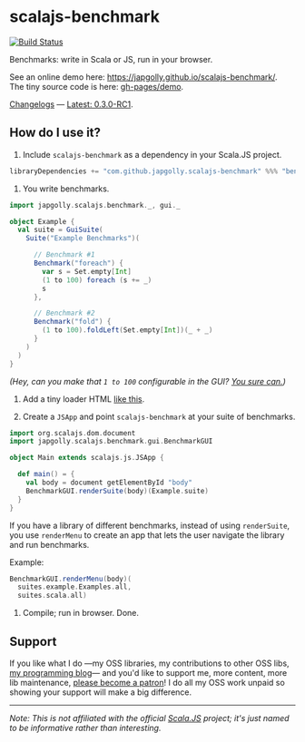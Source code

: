 scalajs-benchmark
=================

[![Build Status](https://travis-ci.org/japgolly/scalajs-benchmark.svg?branch=master)](https://travis-ci.org/japgolly/scalajs-benchmark)

Benchmarks: write in Scala or JS, run in your browser.

See an online demo here: https://japgolly.github.io/scalajs-benchmark/.
<br>The tiny source code is here: [gh-pages/demo](https://github.com/japgolly/scalajs-benchmark/blob/gh-pages/demo/src/main/scala/demo/Main.scala).

[Changelogs](doc/changelog) — [Latest: 0.3.0-RC1](doc/changelog/0.3.0.md).

## How do I use it?

1. Include `scalajs-benchmark` as a dependency in your Scala.JS project.
  ```scala
  libraryDependencies += "com.github.japgolly.scalajs-benchmark" %%% "benchmark" % "0.3.0-RC1"
  ```

1. You write benchmarks.
  ```scala
  import japgolly.scalajs.benchmark._, gui._

  object Example {
    val suite = GuiSuite(
      Suite("Example Benchmarks")(

        // Benchmark #1
        Benchmark("foreach") {
          var s = Set.empty[Int]
          (1 to 100) foreach (s += _)
          s
        },

        // Benchmark #2
        Benchmark("fold") {
          (1 to 100).foldLeft(Set.empty[Int])(_ + _)
        }
      )
    )
  }
  ```

  *(Hey, can you make that `1 to 100` configurable in the GUI? [You sure can.](https://github.com/japgolly/scalajs-benchmark/blob/master/demo/src/main/scala/demo/suites/example/Examples.scala))*

1. Add a tiny loader HTML [like this](demo/scala213-full.html).

1. Create a `JSApp` and point `scalajs-benchmark` at your suite of benchmarks.

  ```scala
  import org.scalajs.dom.document
  import japgolly.scalajs.benchmark.gui.BenchmarkGUI

  object Main extends scalajs.js.JSApp {

    def main() = {
      val body = document getElementById "body"
      BenchmarkGUI.renderSuite(body)(Example.suite)
    }
  }
  ```

  If you have a library of different benchmarks, instead of using `renderSuite`,
  you use `renderMenu` to create an app that lets the user navigate the library and
  run benchmarks.

  Example:

  ```scala
  BenchmarkGUI.renderMenu(body)(
    suites.example.Examples.all,
    suites.scala.all)
  ```

1. Compile; run in browser. Done.


## Support
If you like what I do
—my OSS libraries, my contributions to other OSS libs, [my programming blog](https://japgolly.blogspot.com)—
and you'd like to support me, more content, more lib maintenance, [please become a patron](https://www.patreon.com/japgolly)!
I do all my OSS work unpaid so showing your support will make a big difference.

---

*Note: This is not affiliated with the official [Scala.JS](http://www.scala-js.org/) project; it's just named to be informative rather than interesting.*
